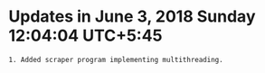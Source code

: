 # Updates in June 3, 2018 Sunday 12:04:04 UTC+5:45
    1. Added scraper program implementing multithreading.